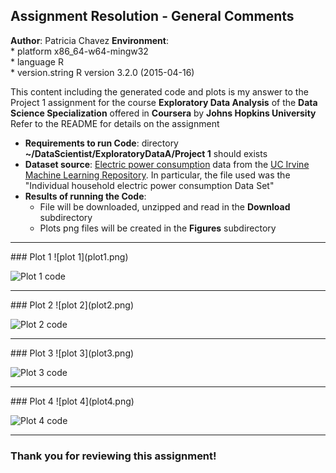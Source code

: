## Assignment Resolution - General Comments

<b>Author</b>: Patricia Chavez
<b>Environment</b>:                                  
     * platform       x86_64-w64-mingw32          
     * language       R                           
     * version.string R version 3.2.0 (2015-04-16)

This content including the generated code and plots is my answer to 
the Project 1 assignment for the course <b>Exploratory Data Analysis</b>
of the <b>Data Science Specialization</b> offered in <b>Coursera</b> by
<b>Johns Hopkins University</b>
Refer to the README for details on the assignment

* <b>Requirements to run Code</b>: directory <b>~/DataScientist/ExploratoryDataA/Project 1</b> should exists
* <b>Dataset source</b>: <a href="https://d396qusza40orc.cloudfront.net/exdata%2Fdata%2Fhousehold_power_consumption.zip">Electric power consumption</a>
data from the <a href="http://archive.ics.uci.edu/ml/">UC Irvine Machine
Learning Repository</a>. In particular, the file used was the "Individual household
electric power consumption Data Set"
* <b>Results of running the Code</b>:
     * File will be downloaded, unzipped and read in the <b>Download</b> subdirectory
     * Plots png files will be created in the <b>Figures</b> subdirectory

<hr>
### Plot 1
![plot 1](plot1.png) 

![Plot 1 code](plot1.R)

<hr>
### Plot 2
![plot 2](plot2.png) 

![Plot 2 code](plot2.R)

<hr>
### Plot 3
![plot 3](plot3.png) 

![Plot 3 code](plot3.R)

<hr>
### Plot 4
![plot 4](plot4.png) 

![Plot 4 code](plot4.R)



<hr>

### Thank you for reviewing this assignment!

